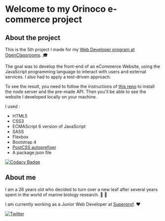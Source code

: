 # Welcome to my Orinoco e-commerce project

## About the project

This is the 5th project I made for my [Web Developer program at OpenClassrooms](https://openclassrooms.com/fr/paths/185-developpeur-web). :mortar_board:

The goal was to develop the front-end of an eCommerce Website, using the JavaScript programming language to interact with users and external services. I also had to apply a test-driven approach.

To see the result, you need to follow the instructions of [this repo](https://github.com/OpenClassrooms-Student-Center/JWDP5) to install the node server and the pre-made API. Then you'll be able to see the website I developed locally on your machine.

I used : 
* HTML5
* CSS3
* ECMAScript 6 version of JavaScript
* SASS
* Flexbox
* Bootstrap 4
* [PostCSS autoprefixer](https://github.com/postcss/autoprefixer#options)
* A package.json file

[![Codacy Badge](https://app.codacy.com/project/badge/Grade/dc06259aabbb4f4e95ee3912e491af74)](https://www.codacy.com/manual/cdesurmo64/projet5-orinoco-front?utm_source=github.com&amp;utm_medium=referral&amp;utm_content=cdesurmo64/projet5-orinoco-front&amp;utm_campaign=Badge_Grade)

## About me 

I am a 26 years old who decided to turn over a new leaf after several years spent in the world of marine biology research. :octopus: :microscope:

I am currently working as a Junior Web Developer at [Superprof](https://www.superprof.fr/). :heart:


[![Twitter](https://img.shields.io/twitter/url/https/twitter.com/cdesurmo.svg?style=social&label=Follow%20%40cdesurmo)](https://twitter.com/cdesurmo)

